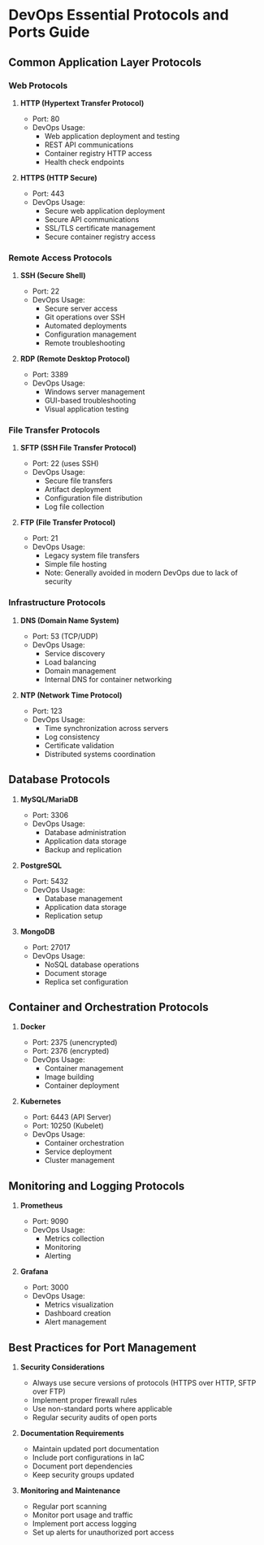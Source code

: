 # DevOps Essential Protocols and Ports Guide

## Common Application Layer Protocols

### Web Protocols
1. **HTTP (Hypertext Transfer Protocol)**
   - Port: 80
   - DevOps Usage: 
     - Web application deployment and testing
     - REST API communications
     - Container registry HTTP access
     - Health check endpoints

2. **HTTPS (HTTP Secure)**
   - Port: 443
   - DevOps Usage:
     - Secure web application deployment
     - Secure API communications
     - SSL/TLS certificate management
     - Secure container registry access

### Remote Access Protocols
1. **SSH (Secure Shell)**
   - Port: 22
   - DevOps Usage:
     - Secure server access
     - Git operations over SSH
     - Automated deployments
     - Configuration management
     - Remote troubleshooting

2. **RDP (Remote Desktop Protocol)**
   - Port: 3389
   - DevOps Usage:
     - Windows server management
     - GUI-based troubleshooting
     - Visual application testing

### File Transfer Protocols
1. **SFTP (SSH File Transfer Protocol)**
   - Port: 22 (uses SSH)
   - DevOps Usage:
     - Secure file transfers
     - Artifact deployment
     - Configuration file distribution
     - Log file collection

2. **FTP (File Transfer Protocol)**
   - Port: 21
   - DevOps Usage:
     - Legacy system file transfers
     - Simple file hosting
     - Note: Generally avoided in modern DevOps due to lack of security

### Infrastructure Protocols
1. **DNS (Domain Name System)**
   - Port: 53 (TCP/UDP)
   - DevOps Usage:
     - Service discovery
     - Load balancing
     - Domain management
     - Internal DNS for container networking

2. **NTP (Network Time Protocol)**
   - Port: 123
   - DevOps Usage:
     - Time synchronization across servers
     - Log consistency
     - Certificate validation
     - Distributed systems coordination

## Database Protocols
1. **MySQL/MariaDB**
   - Port: 3306
   - DevOps Usage:
     - Database administration
     - Application data storage
     - Backup and replication

2. **PostgreSQL**
   - Port: 5432
   - DevOps Usage:
     - Database management
     - Application data storage
     - Replication setup

3. **MongoDB**
   - Port: 27017
   - DevOps Usage:
     - NoSQL database operations
     - Document storage
     - Replica set configuration

## Container and Orchestration Protocols
1. **Docker**
   - Port: 2375 (unencrypted)
   - Port: 2376 (encrypted)
   - DevOps Usage:
     - Container management
     - Image building
     - Container deployment

2. **Kubernetes**
   - Port: 6443 (API Server)
   - Port: 10250 (Kubelet)
   - DevOps Usage:
     - Container orchestration
     - Service deployment
     - Cluster management

## Monitoring and Logging Protocols
1. **Prometheus**
   - Port: 9090
   - DevOps Usage:
     - Metrics collection
     - Monitoring
     - Alerting

2. **Grafana**
   - Port: 3000
   - DevOps Usage:
     - Metrics visualization
     - Dashboard creation
     - Alert management

## Best Practices for Port Management

1. **Security Considerations**
   - Always use secure versions of protocols (HTTPS over HTTP, SFTP over FTP)
   - Implement proper firewall rules
   - Use non-standard ports where applicable
   - Regular security audits of open ports

2. **Documentation Requirements**
   - Maintain updated port documentation
   - Include port configurations in IaC
   - Document port dependencies
   - Keep security groups updated

3. **Monitoring and Maintenance**
   - Regular port scanning
   - Monitor port usage and traffic
   - Implement port access logging
   - Set up alerts for unauthorized port access
